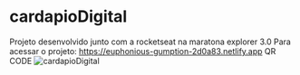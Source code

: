 # cardapioDigital
Projeto desenvolvido junto com a rocketseat na maratona explorer 3.0
Para acessar o projeto: https://euphonious-gumption-2d0a83.netlify.app
QR CODE
![cardapioDigital](https://user-images.githubusercontent.com/80469180/183833568-d8890aed-7cf9-471b-b68e-af4694fa2065.png)
